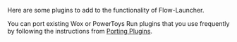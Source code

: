 Here are some plugins to add to the functionality of Flow-Launcher.

<plugin-directory></plugin-directory>

You can port existing Wox or PowerToys Run plugins that you use frequently by following the instructions from [Porting Plugins](https://flow-launcher.github.io/docs/#/port-plugins).

<script>
const element = document.querySelector('#__settings-script__');
if (!element) {
    const script = document.createElement('script');
    script.id = '__settings-script__';
    script.src = 'https://www.flowlauncher.com/docs/webcomponents/dist/flow-launcher-docs-web-components.js';
    script.type = 'module';
    document.body.appendChild(script);
}
</script>
